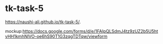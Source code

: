 # tk-task-5

 https://naushi-ali.github.io/tk-task-5/.
 
 mockup:https://docs.google.com/forms/d/e/1FAIpQLSdmJ4tz9zUZ2b5U5htvHH1kmhNlVO-oe6hS90T1G3zqgTDTqw/viewform
